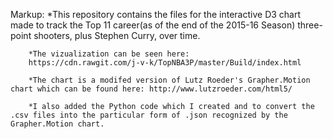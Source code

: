 Markup: *This repository contains the files for the interactive D3 chart made to track the Top 11 career(as of the end of the 2015-16 Season) three-point shooters, plus Stephen Curry, over time.

        *The vizualization can be seen here:
        https://cdn.rawgit.com/j-v-k/TopNBA3P/master/Build/index.html

        *The chart is a modifed version of Lutz Roeder's Grapher.Motion chart which can be found here: http://www.lutzroeder.com/html5/

        *I also added the Python code which I created and to convert the .csv files into the particular form of .json recognized by the Grapher.Motion chart. 

